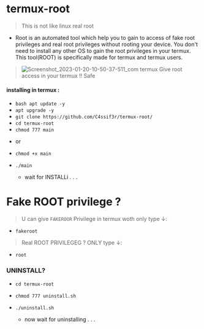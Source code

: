 # termux-root
> This is not like linux real root
   + Root is an automated tool which help you to gain to access of fake root privileges and real root privileges without rooting your device. You don't need to install any other OS to gain the root privileges in your termux. This tool(ROOT) is specifically made for termux and termux users.

> ![Screenshot_2023-01-20-10-50-37-511_com termux](https://user-images.githubusercontent.com/79422726/213639647-bde51b1d-6d28-40e8-b24a-b67c1a0ca6a1.jpg)
> Give root access in your termux !! Safe 

#### installing in termux :
  + ```bash apt update -y```
  + `apt upgrade -y`
  + `git clone https://github.com/C4ssif3r/termux-root/`
  + `cd termux-root`
  + `chmod 777 main`
  - or
  + `chmod +x main`
  + `./main`

    - wait for INSTALLi . . .

# Fake ROOT privilege ?

> U can give `FAKEROOR` Privilege in termux woth only type ↓:
  + `fakeroot`

> Real ROOT PRIVILEGEG ? ONLY type ↓:

  + `root`

### UNINSTALL?

  + `cd termux-root`
  + `chmod 777 uninstall.sh`
  + `./uninstall.sh`
  
    - now wait for uninstalling . . .
